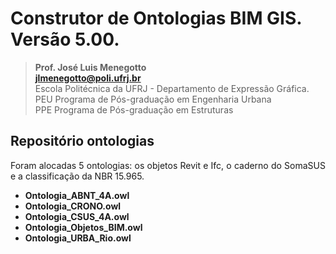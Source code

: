 # Construtor de Ontologias BIM GIS. Versão 5.00.
>**Prof. José Luis Menegotto**<br>
>**jlmenegotto@poli.ufrj.br**<br>
>Escola Politécnica da UFRJ - Departamento de Expressão Gráfica.<br>
>PEU Programa de Pós-graduação em Engenharia Urbana<br>
>PPE Programa de Pós-graduação em Estruturas<br>

## Repositório ontologias 

<p align="justify">Foram alocadas 5 ontologias: os objetos Revit e Ifc, o caderno do SomaSUS e a classificação da NBR 15.965.<br></b></p>

  * **Ontologia_ABNT_4A.owl**
  * **Ontologia_CRONO.owl**
  * **Ontologia_CSUS_4A.owl**
  * **Ontologia_Objetos_BIM.owl**
  * **Ontologia_URBA_Rio.owl**
